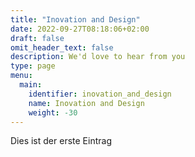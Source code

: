 ```yaml
---
title: "Inovation and Design"
date: 2022-09-27T08:18:06+02:00
draft: false
omit_header_text: false
description: We'd love to hear from you
type: page
menu:
  main:
    identifier: inovation_and_design
    name: Inovation and Design
    weight: -30
---
```


Dies ist der erste Eintrag
